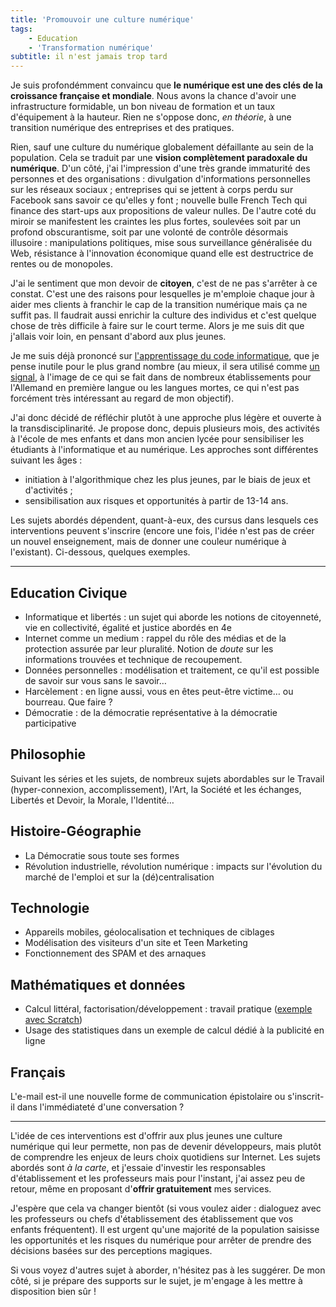 ```yaml
---
title: 'Promouvoir une culture numérique'
tags:
    - Education
    - 'Transformation numérique'
subtitle: il n'est jamais trop tard
---
```


Je suis profondémment convaincu que **le numérique est une des clés de la
croissance française et mondiale**. Nous avons la chance d'avoir une
infrastructure formidable, un bon niveau de formation et un taux d'équipement à
la hauteur. Rien ne s'oppose donc, _en théorie_, à une transition numérique des
entreprises et des pratiques.

<!-- more -->

Rien, sauf une culture du numérique globalement défaillante au sein de la
population. Cela se traduit par une **vision complètement paradoxale du
numérique**. D'un côté, j'ai l'impression d'une très grande immaturité des
personnes et des organisations&nbsp;: divulgation d'informations personnelles
sur les réseaux sociaux ; entreprises qui se jettent à corps perdu sur Facebook
sans savoir ce qu'elles y font ; nouvelle bulle French Tech qui finance des
start-ups aux propositions de valeur nulles. De l'autre coté du miroir se
manifestent les craintes les plus fortes, soulevées soit par un profond
obscurantisme, soit par une volonté de contrôle désormais illusoire&nbsp;:
manipulations politiques, mise sous surveillance généralisée du Web, résistance
à l'innovation économique quand elle est destructrice de rentes ou de monopoles.

J'ai le sentiment que mon devoir de **citoyen**, c'est de ne pas s'arrêter à ce
constat. C'est une des raisons pour lesquelles je m'emploie chaque jour à aider
mes clients à franchir le cap de la transition numérique mais ça ne suffit pas.
Il faudrait aussi enrichir la culture des individus et c'est quelque chose de
très difficile à faire sur le court terme. Alors je me suis dit que j'allais
voir loin, en pensant d'abord aux plus jeunes.

Je me suis déjà prononcé sur
[l'apprentissage du code informatique](/2014/06/le-code-a-change/), que je pense
inutile pour le plus grand nombre (au mieux, il sera utilisé comme
[un signal](<http://fr.wikipedia.org/wiki/Signal_(%C3%A9conomie)>), à l'image de
ce qui se fait dans de nombreux établissements pour l'Allemand en première
langue ou les langues mortes, ce qui n'est pas forcément très intéressant au
regard de mon objectif).

J'ai donc décidé de réfléchir plutôt à une approche plus légère et ouverte à la
transdisciplinarité. Je propose donc, depuis plusieurs mois, des activités à
l'école de mes enfants et dans mon ancien lycée pour sensibiliser les étudiants
à l'informatique et au numérique. Les approches sont différentes suivant les
âges&nbsp;:

-   initiation à l'algorithmique chez les plus jeunes, par le biais de jeux et
    d'activités ;
-   sensibilisation aux risques et opportunités à partir de 13-14 ans.

Les sujets abordés dépendent, quant-à-eux, des cursus dans lesquels ces
interventions peuvent s'inscrire (encore une fois, l'idée n'est pas de créer un
nouvel enseignement, mais de donner une couleur numérique à l'existant).
Ci-dessous, quelques exemples.

---

## Education Civique

-   Informatique et libertés&nbsp;: un sujet qui aborde les notions de
    citoyenneté, vie en collectivité, égalité et justice abordés en 4e
-   Internet comme un medium&nbsp;: rappel du rôle des médias et de la
    protection assurée par leur pluralité. Notion de _doute_ sur les
    informations trouvées et technique de recoupement.
-   Données personnelles&nbsp;: modélisation et traitement, ce qu'il est
    possible de savoir sur vous sans le savoir…
-   Harcèlement&nbsp;: en ligne aussi, vous en êtes peut-être victime… ou
    bourreau. Que faire&nbsp;?
-   Démocratie&nbsp;: de la démocratie représentative à la démocratie
    participative

## Philosophie

Suivant les séries et les sujets, de nombreux sujets abordables sur le Travail
(hyper-connexion, accomplissement), l'Art, la Société et les échanges, Libertés
et Devoir, la Morale, l'Identité…

## Histoire-Géographie

-   La Démocratie sous toute ses formes
-   Révolution industrielle, révolution numérique&nbsp;: impacts sur l'évolution
    du marché de l'emploi et sur la (dé)centralisation

## Technologie

-   Appareils mobiles, géolocalisation et techniques de ciblages
-   Modélisation des visiteurs d'un site et Teen Marketing
-   Fonctionnement des SPAM et des arnaques

## Mathématiques et données

-   Calcul littéral, factorisation/développement&nbsp;: travail pratique
    ([exemple avec Scratch](https://youtu.be/FNBDtxOlgnw))
-   Usage des statistiques dans un exemple de calcul dédié à la publicité en
    ligne

## Français

L'e-mail est-il une nouvelle forme de communication épistolaire ou s'inscrit-il
dans l'immédiateté d'une conversation&nbsp;?

---

L'idée de ces interventions est d'offrir aux plus jeunes une culture numérique
qui leur permette, non pas de devenir développeurs, mais plutôt de comprendre
les enjeux de leurs choix quotidiens sur Internet. Les sujets abordés sont _à la
carte_, et j'essaie d'investir les responsables d'établissement et les
professeurs mais pour l'instant, j'ai assez peu de retour, même en proposant
d'**offrir gratuitement** mes services.

J'espère que cela va changer bientôt (si vous voulez aider&nbsp;: dialoguez avec
les professeurs ou chefs d'établissement des établissement que vos enfants
fréquentent). Il est urgent qu'une majorité de la population saisisse les
opportunités et les risques du numérique pour arrêter de prendre des décisions
basées sur des perceptions magiques.

Si vous voyez d'autres sujet à aborder, n'hésitez pas à les suggérer. De mon
côté, si je prépare des supports sur le sujet, je m'engage à les mettre à
disposition bien sûr !
